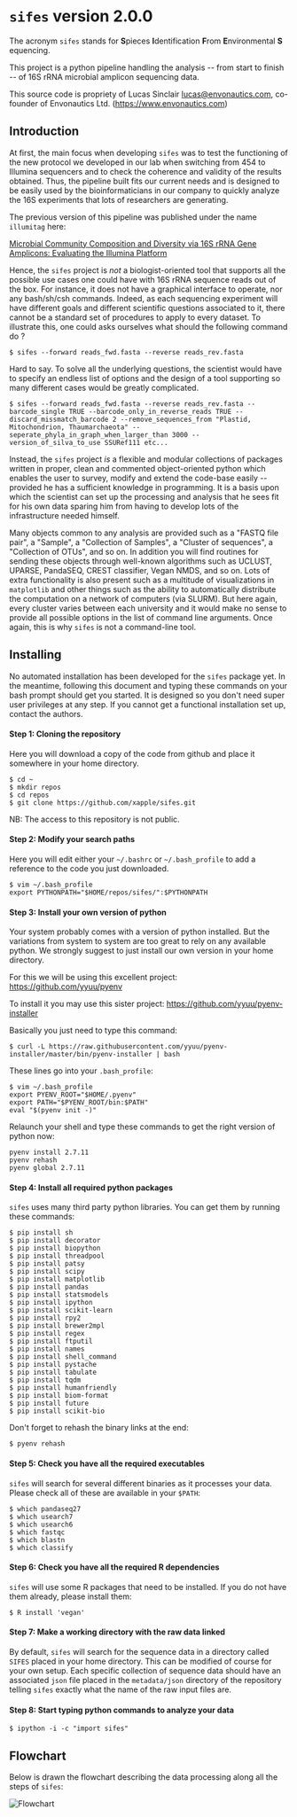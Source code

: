 # `sifes` version 2.0.0

The acronym `sifes` stands for **S**pieces **I**​dentification **F**​rom **E**​nvironmental **S**​equencing.

This project is a python pipeline handling the analysis -- from start to finish -- of 16S rRNA microbial amplicon sequencing data.

This source code is propriety of Lucas Sinclair <lucas@envonautics.com>, co-founder of Envonautics Ltd. (https://www.envonautics.com)

## Introduction

At first, the main focus when developing `sifes` was to test the functioning of the new protocol we developed in our lab when switching from 454 to Illumina sequencers and to check the coherence and validity of the results obtained. Thus, the pipeline built fits our current needs and is designed to be easily used by the bioinformaticians in our company to quickly analyze the 16S experiments that lots of researchers are generating.

The previous version of this pipeline was published under the name `illumitag` here:

[Microbial Community Composition and Diversity via 16S rRNA Gene Amplicons: Evaluating the Illumina Platform](http://journals.plos.org/plosone/article?id=10.1371/journal.pone.0116955)

Hence, the `sifes` project is *not* a biologist-oriented tool that supports all the possible use cases one could have with 16S rRNA sequence reads out of the box. For instance, it does not have a graphical interface to operate, nor any bash/sh/csh commands. Indeed, as each sequencing experiment will have different goals and different scientific questions associated to it, there cannot be a standard set of procedures to apply to every dataset. To illustrate this, one could asks ourselves what should the following command do ?

    $ sifes --forward reads_fwd.fasta --reverse reads_rev.fasta

Hard to say. To solve all the underlying questions, the scientist would have to specify an endless list of options and the design of a tool supporting so many different cases would be greatly complicated.

    $ sifes --forward reads_fwd.fasta --reverse reads_rev.fasta --barcode_single TRUE --barcode_only_in_reverse_reads TRUE --discard_missmatch_barcode 2 --remove_sequences_from "Plastid, Mitochondrion, Thaumarchaeota" --seperate_phyla_in_graph_when_larger_than 3000 --version_of_silva_to_use SSURef111 etc...

Instead, the `sifes` project *is* a flexible and modular collections of packages written in proper, clean and commented object-oriented python which enables the user to survey, modify and extend the code-base easily -- provided he has a sufficient knowledge in programming. It is a basis upon which the scientist can set up the processing and analysis that he sees fit for his own data sparing him from having to develop lots of the infrastructure needed himself.

Many objects common to any analysis are provided such as a "FASTQ file pair", a "Sample", a "Collection of Samples", a "Cluster of sequences", a "Collection of OTUs", and so on. In addition you will find routines for sending these objects through well-known algorithms such as UCLUST, UPARSE, PandaSEQ, CREST classifier, Vegan NMDS, and so on. Lots of extra functionality is also present such as a multitude of visualizations in `matplotlib` and other things such as the ability to automatically distribute the computation on a network of computers (via SLURM). But here again, every cluster varies between each university and it would make no sense to provide all possible options in the list of command line arguments. Once again, this is why `sifes` is not a command-line tool.

## Installing

No automated installation has been developed for the `sifes` package yet. In the meantime, following this document and typing these commands on your bash prompt should get you started. It is designed so you don't need super user privileges at any step. If you cannot get a functional installation set up, contact the authors.

#### Step 1: Cloning the repository
Here you will download a copy of the code from github and place it somewhere in your home directory.

    $ cd ~
    $ mkdir repos
    $ cd repos
    $ git clone https://github.com/xapple/sifes.git

NB: The access to this repository is not public.

#### Step 2: Modify your search paths
Here you will edit either your ``~/.bashrc`` or ``~/.bash_profile`` to add a reference to the code you just downloaded.

    $ vim ~/.bash_profile
    export PYTHONPATH="$HOME/repos/sifes/":$PYTHONPATH

#### Step 3: Install your own version of python
Your system probably comes with a version of python installed. But the variations from system to system are too great to rely on any available python. We strongly suggest to just install our own version in your home directory.

For this we will be using this excellent project: https://github.com/yyuu/pyenv

To install it you may use this sister project: https://github.com/yyuu/pyenv-installer

Basically you just need to type this command:

    $ curl -L https://raw.githubusercontent.com/yyuu/pyenv-installer/master/bin/pyenv-installer | bash

These lines go into your `.bash_profile`:

    $ vim ~/.bash_profile
    export PYENV_ROOT="$HOME/.pyenv"
    export PATH="$PYENV_ROOT/bin:$PATH"
    eval "$(pyenv init -)"

Relaunch your shell and type these commands to get the right version of python now:

    pyenv install 2.7.11
    pyenv rehash
    pyenv global 2.7.11

#### Step 4: Install all required python packages
`sifes` uses many third party python libraries. You can get them by running these commands:

    $ pip install sh
    $ pip install decorator
    $ pip install biopython
    $ pip install threadpool
    $ pip install patsy
    $ pip install scipy
    $ pip install matplotlib
    $ pip install pandas
    $ pip install statsmodels
    $ pip install ipython
    $ pip install scikit-learn
    $ pip install rpy2
    $ pip install brewer2mpl
    $ pip install regex
    $ pip install ftputil
    $ pip install names
    $ pip install shell_command
    $ pip install pystache
    $ pip install tabulate
    $ pip install tqdm
    $ pip install humanfriendly
    $ pip install biom-format
    $ pip install future
    $ pip install scikit-bio

Don't forget to rehash the binary links at the end:

    $ pyenv rehash

#### Step 5: Check you have all the required executables
`sifes` will search for several different binaries as it processes your data. Please check all of these are available in your `$PATH`:

    $ which pandaseq27
    $ which usearch7
    $ which usearch6
    $ which fastqc
    $ which blastn
    $ which classify

#### Step 6: Check you have all the required R dependencies
`sifes` will use some R packages that need to be installed. If you do not have them already, please install them:

    $ R install 'vegan'

#### Step 7: Make a working directory with the raw data linked
By default, `sifes` will search for the sequence data in a directory called `SIFES` placed in your home directory. This can be modified of course for your own setup. Each specific collection of sequence data should have an associated `json` file placed in the `metadata/json` directory of the repository telling `sifes` exactly what the name of the raw input files are.

#### Step 8: Start typing python commands to analyze your data

    $ ipython -i -c "import sifes"

## Flowchart
Below is drawn the flowchart describing the data processing along all the steps of `sifes`:

![Flowchart](/../../../../sifes/documentation/flowchart.png "Flowchart")
